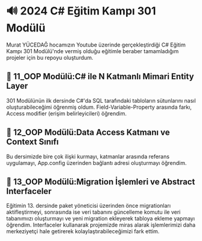 # 🔊 2024 C# Eğitim Kampı 301 Modülü
Murat YÜCEDAĞ hocamızın Youtube üzerinde gerçekleştirdiği C# Eğitim Kampı 301 Modülü'nde vermiş olduğu eğitimle beraber tamamladığım projeler için bu repoyu oluşturdum.

## 📌 11_OOP Modülü:C# ile N Katmanlı Mimari Entity Layer
301 Modülünün ilk dersinde C#'da SQL tarafındaki tabloların sütunlarını nasıl oluşturabileceğimi öğrenmiş oldum. Field-Variable-Property arasında farkı, Access modifier (erişim belirleyicileri) öğrendim.
## 📌 12_OOP Modülü:Data Access Katmanı ve Context Sınıfı
Bu dersimizde bire çok ilişki kurmayı, katmanlar arasında referans uygulamayı, App.config üzerinden bağlantı adresi oluşturmayı öğrendim.
## 📌 13_OOP Modülü:Migration İşlemleri ve Abstract Interfaceler
Eğitimin 13. dersinde paket yöneticisi üzerinden önce migrationları aktifleştirmeyi, sonrasında ise veri tabanını güncelleme komutu ile veri tabanımıızı oluşturmayı ve yeni migration ekleyerek tabloya ekleme yapmayı öğrendim.
Interfaceler kullanarak projemizde miras alarak işlemlerimizi daha merkeziyetçi hale getirerek kolaylaştırabileceğimizi fark ettim. 
